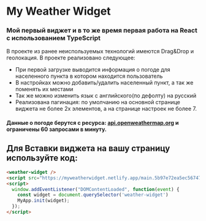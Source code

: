 # **My Weather Widget**
### Мой первый виджет и в то же время первая работа на React с использованием TypeScript
В проекте из ранее неиспользуемых технологий имеются Drag&Drop и геолокация.
В проекте реализовано следующее:
 - При первой загрузке выводится информация о погоде для населенного пункта в котором находится пользователь
 - В настройках можно добавить/удалить населенный пункт, а так же поменять их местами
 - Так же можно изменить язык с английского(по дефолту) на русский
 - Реализована пагинация: по умолчанию на основной странице виджета не более 2х элементов, а на странице настроек не более 7.
#### Данные о погоде берутся с ресурса: [api.openweathermap.org](api.openweathermap.org) и ограничены 60 запросами в минуту.
## Для Вставки виджета на вашу страницу используйте код:
```html
<weather-widget />
<script src="https://myweatherwidget.netlify.app/main.5b97e72ea5ec56747edc.js"></script>
<script>
  window.addEventListener("DOMContentLoaded", function(event) {
    const widget = document.querySelector('weather-widget')
    MyApp.init(widget); 
  });
</script>
```
